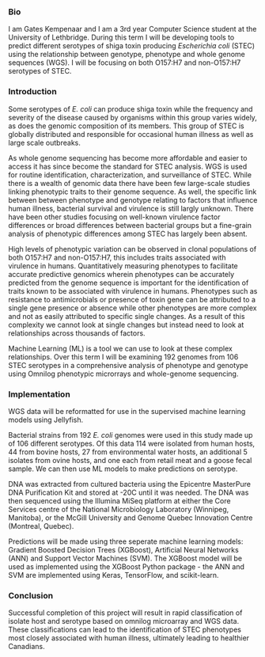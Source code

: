 ### Bio
I am Gates Kempenaar and I am a 3rd year Computer Science student at the University of Lethbridge. During this term I will be 
developing tools to predict different serotypes of shiga toxin producing _Escherichia coli_ (STEC) using the relationship between 
genotype, phenotype and whole genome sequences (WGS). I will be focusing on both O157:H7 and non-O157:H7 serotypes of STEC. 

### Introduction
Some serotypes of _E. coli_ can produce shiga toxin while the frequency and severity of the disease caused by organisms within 
this group varies widely, as does the genomic composition of its members. This group of STEC is globally distributed and 
responsible for occasional human illness as well as large scale outbreaks. 

As whole genome sequencing has become more affordable and easier to access it has since become the standard for STEC analysis. 
WGS is used for routine identification, characterization, and surveillance of STEC. While there is a wealth of genomic data there 
have been few large-scale studies linking phenotypic traits to their genome sequence. As well, the specific link between between 
phenotype and genotype relating to factors that influence human illness, bacterial survival and virulence is still largly 
unknown. There have been other studies focusing on well-known virulence factor differences or broad differences between bacterial 
groups but a fine-grain analysis of phenotypic differences among STEC has largely been absent. 

High levels of phenotypic variation can be observed in clonal populations of both O157:H7 and non-O157:H7, this includes traits 
associated with virulence in humans. Quantitatively measuring phenotypes to facilitate accurate predictive genomics wherein 
phenotypes can be accurately predicted from the genome sequence is important for the identification of traits known to be 
associated with virulence in humans. Phenotypes such as resistance to antimicrobials or presence of toxin gene can be attributed 
to a single gene presence or absence while other phenotypes are more complex and not as easily attributed to specific single 
changes. As a result of this complexity we cannot look at single changes but instead need to look at relationships across 
thousands of factors.

Machine Learning (ML) is a tool we can use to look at these complex relationships. Over this term I will be examining 192 genomes 
from 106 STEC serotypes in a comprehensive analysis of phenotype and genotype using Omnilog phenotypic microrrays and whole-genome 
sequencing. 

### Implementation
WGS data will be reformatted for use in the supervised machine learning models using Jellyfish.

Bacterial strains from 192 _E. coli_ genomes were used in this study made up of 106 different serotypes. Of this data 114 were 
isolated from human hosts, 44 from bovine hosts, 27 from environmental water hosts, an additional 5 isolates from ovine hosts, 
and one each from retail meat and a goose fecal sample. We can then use ML models to make predictions on serotype. 

DNA was extracted from cultured bacteria using the Epicentre MasterPure DNA Purification Kit and stored at -20C until it was 
needed. The DNA was then sequenced using the Illumina MiSeq platform at either the Core Services centre of the National 
Microbiology Laboratory (Winnipeg, Manitoba), or the McGill University and Genome Quebec Innovation Centre (Montreal, Quebec).

Predictions will be made using three seperate machine learning models: Gradient Boosted Decision Trees (XGBoost), Artificial 
Neural Networks (ANN) and Support Vector Machines (SVM). The XGBoost model will be used as implemented using the XGBoost Python 
package - the ANN and SVM are implemented using Keras, TensorFlow, and scikit-learn.

### Conclusion
Successful completion of this project will result in rapid classification of isolate host and serotype based on omnilog 
microarray and WGS data. These classifications can lead to the identification of STEC phenotypes most closely associated with 
human illness, ultimately leading to healthier Canadians. 

